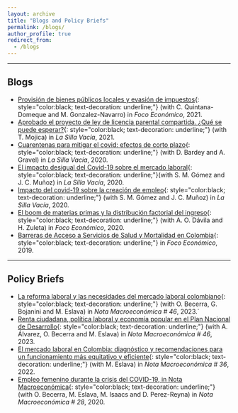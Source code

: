 ```yaml
---
layout: archive
title: "Blogs and Policy Briefs"
permalink: /blogs/
author_profile: true
redirect_from:
  - /blogs
---
```

<hr>

## Blogs

* [Provisión de bienes públicos locales y evasión de impuestos](https://dev.focoeconomico.org/2021/05/18/provision-de-bienes-publicos-locales-y-evasion-de-impuestos/){: style="color:black; text-decoration: underline;"} (with C. Quintana-Domeque and M. Gonzalez-Navarro)  in *Foco Económico*, 2021.
* [Aprobado el proyecto de ley de licencia parental compartida. ¿Qué se puede esperar?](https://www.lasillavacia.com/historias/historias-silla-llena/aprobado-el-proyecto-de-ley-de-licencia-parental-compartida.-%C2%BFqu%C3%A9-se-puede-esperar-/){: style="color:black; text-decoration: underline;"} (with T. Mojica) in *La Silla Vacía*, 2021.
* [Cuarentenas para mitigar el covid: efectos de corto plazo](https://www.lasillavacia.com/historias/historias-silla-llena/cuarentenas-para-mitigar-el-covid-efectos-de-corto-plazo/){: style="color:black; text-decoration: underline;"} (with D. Bardey and A. Gravel) in *La Silla Vacía*, 2020.
* [El impacto desigual del Covid-19 sobre el mercado laboral](https://www.lasillavacia.com/historias/historias-silla-llena/el-impacto-desigual-del-covid-19-sobre-el-mercado-laboral/){: style="color:black; text-decoration: underline;"}(with S. M. Gómez and J. C. Muñoz) in *La Silla Vacía*, 2020.
* [Impacto del covid-19 sobre la creación de empleo](https://www.lasillavacia.com/historias/historias-silla-llena/impacto-del-covid-19-sobre-la-creacion-de-empleo/){: style="color:black; text-decoration: underline;"} (with S. M. Gómez and J. C. Muñoz) in *La Silla Vacía*, 2020.
* [El boom de materias primas y la distribución factorial del ingreso](https://dev.focoeconomico.org/2020/10/06/el-boom-de-materias-primas-y-la-distribucion-factorial-del-ingreso/){: style="color:black; text-decoration: underline;"} (with A. O. Dávila and H. Zuleta) in *Foco Económico*, 2020.
* [Barreras de Acceso a Servicios de Salud y Mortalidad en Colombia](https://dev.focoeconomico.org/2019/10/15/barreras-de-acceso-a-servicios-de-salud-y-mortalidad-en-colombia/){: style="color:black; text-decoration: underline;"} in *Foco Económico*, 2019.

<hr>

## Policy Briefs

* [La reforma laboral y las necesidades del mercado laboral colombiano](https://economia.uniandes.edu.co/publicaciones/nota-macro-51-la-reforma-laboral-y-necesidades-del-mercado-laboral-colombian){: style="color:black; text-decoration: underline;"} (with O. Becerra, G. Bojanini and M. Eslava) in *Nota Macroeconómica # 46*, 2023.`
* [Renta ciudadana, política laboral y economía popular en el Plan Nacional de Desarrollo](https://economia.uniandes.edu.co/publicaciones/renta-ciudadana-politica-laboral-economia-popular-en-pn){: style="color:black; text-decoration: underline;"} (with A. Álvarez, O. Becerra and M. Eslava) in *Nota Macroeconómica # 46*, 2023.
* [El mercado laboral en Colombia: diagnóstico y recomendaciones para un funcionamiento más equitativo y eficiente](https://repositorio.uniandes.edu.co/handle/1992/5662){: style="color:black; text-decoration: underline;"} (with M. Eslava) in *Nota Macroeconómica # 36*, 2022.
* [Empleo femenino durante la crisis del COVID-19, in Nota Macroeconómica](https://repositorio.uniandes.edu.co/bitstream/handle/1992/47881/nota-macroeconomica-28.pd){: style="color:black; text-decoration: underline;"} (with O. Becerra, M. Eslava, M. Isaacs and D.  Perez-Reyna) in *Nota Macroeconómica # 28*, 2020.
